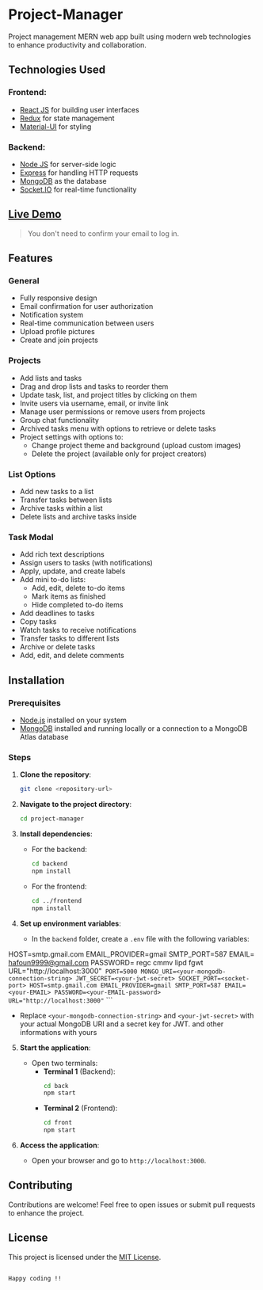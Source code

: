 
# Project-Manager



Project management  MERN  web app built using modern web technologies to enhance productivity and collaboration.

## Technologies Used
### Frontend:
- [React JS](https://reactjs.org/) for building user interfaces
- [Redux](https://redux.js.org/) for state management
- [Material-UI](https://mui.com/) for styling

### Backend:
- [Node JS](https://nodejs.org/) for server-side logic
- [Express](https://expressjs.com/) for handling HTTP requests
- [MongoDB](http://mongodb.com/) as the database
- [Socket.IO](https://socket.io/) for real-time functionality

## [Live Demo](https://project--manager.up.railway.app/)
> You don't need to confirm your email to log in.

## Features
### General
- Fully responsive design
- Email confirmation for user authorization
- Notification system
- Real-time communication between users
- Upload profile pictures
- Create and join projects

### Projects
- Add lists and tasks
- Drag and drop lists and tasks to reorder them
- Update task, list, and project titles by clicking on them
- Invite users via username, email, or invite link
- Manage user permissions or remove users from projects
- Group chat functionality
- Archived tasks menu with options to retrieve or delete tasks
- Project settings with options to:
  - Change project theme and background (upload custom images)
  - Delete the project (available only for project creators)

### List Options
- Add new tasks to a list
- Transfer tasks between lists
- Archive tasks within a list
- Delete lists and archive tasks inside

### Task Modal
- Add rich text descriptions
- Assign users to tasks (with notifications)
- Apply, update, and create labels
- Add mini to-do lists:
  - Add, edit, delete to-do items
  - Mark items as finished
  - Hide completed to-do items
- Add deadlines to tasks
- Copy tasks
- Watch tasks to receive notifications
- Transfer tasks to different lists
- Archive or delete tasks
- Add, edit, and delete comments

## Installation

### Prerequisites
- [Node.js](https://nodejs.org/) installed on your system
- [MongoDB](https://www.mongodb.com/) installed and running locally or a connection to a MongoDB Atlas database

### Steps
1. **Clone the repository**:
   ```bash
   git clone <repository-url>
   ```
2. **Navigate to the project directory**:
   ```bash
   cd project-manager
   ```

3. **Install dependencies**:
   - For the backend:
     ```bash
     cd backend
     npm install
     ```
   - For the frontend:
     ```bash
     cd ../frontend
     npm install
     ```

4. **Set up environment variables**:
   - In the `backend` folder, create a `.env` file with the following variables:
    

HOST=smtp.gmail.com
EMAIL_PROVIDER=gmail
SMTP_PORT=587
EMAIL= hafoun9999@gmail.com
PASSWORD= regc cmmv lipd fgwt
URL="http://localhost:3000"``
     PORT=5000
     MONGO_URI=<your-mongodb-connection-string>
     JWT_SECRET=<your-jwt-secret>
     SOCKET_PORT=<socket-port>
     HOST=smtp.gmail.com
     EMAIL_PROVIDER=gmail
     SMTP_PORT=587
     EMAIL=<your-EMAIL>
     PASSWORD=<your-EMAIL-password>
    URL="http://localhost:3000"``
     ```
   - Replace `<your-mongodb-connection-string>` and `<your-jwt-secret>` with your actual MongoDB URI and a secret key for JWT. and other informations with yours 

5. **Start the application**:
   - Open two terminals:
     - **Terminal 1** (Backend):
       ```bash
       cd back
       npm start
       ```
     - **Terminal 2** (Frontend):
       ```bash
       cd front
       npm start
       ```

6. **Access the application**:
   - Open your browser and go to `http://localhost:3000`.

## Contributing
Contributions are welcome! Feel free to open issues or submit pull requests to enhance the project.

## License
This project is licensed under the [MIT License](LICENSE).
```

Happy coding !!